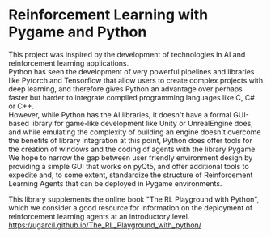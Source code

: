 # Reinforcement Learning with Pygame and Python

This project was inspired by the development of technologies in AI and reinforcement learning applications.  
Python has seen the development of very powerful pipelines and libraries like Pytorch and Tensorflow that allow users to create complex projects with deep learning, and therefore gives Python an advantage over perhaps faster but harder to integrate compiled programming languages like C, C# or C++.  
However, while Python has the AI libraries, it doesn't have a formal GUI-based library for game-like development like Unity or UnrealEngine does, and while emulating the complexity of building an engine doesn't overcome the benefits of library integration at this point, Python does offer tools for the creation of windows and the coding of agents with the library Pygame.  
We hope to narrow the gap between user friendly environment design by providing a simple GUI that works on pyQt5, and offer additional tools to expedite and, to some extent, standardize the structure of Reinforcement Learning Agents that can be deployed in Pygame environments.  

This library supplements the online book "The RL Playground with Python", which we consider a good resource for information on the deployment of reinforcement learning agents at an introductory level.  
https://ugarcil.github.io/The_RL_Playground_with_python/